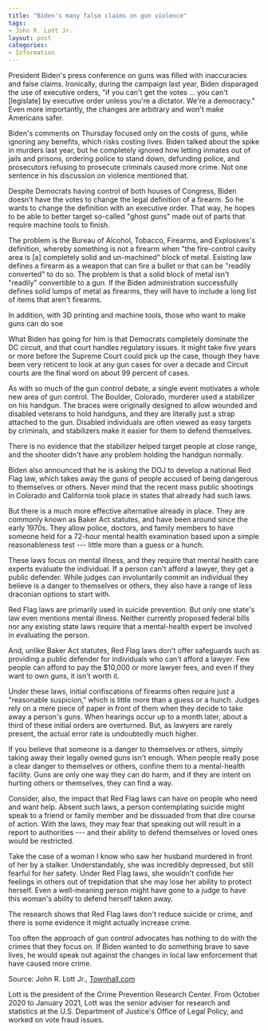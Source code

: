 ```yaml
---
title: "Biden's many false claims on gun violence"
tags:
- John R. Lott Jr.
layout: post
categories:
- Information
---
```


President Biden's press conference on guns was filled with inaccuracies and false claims. Ironically, during the campaign last year, Biden disparaged the use of executive orders, "if you can't get the votes ... you can't \[legislate\] by executive order unless you're a dictator. We're a democracy." Even more importantly, the changes are arbitrary and won't make Americans safer.

Biden's comments on Thursday focused only on the costs of guns, while ignoring any benefits, which risks costing lives. Biden talked about the spike in murders last year, but he completely ignored how letting inmates out of jails and prisons, ordering police to stand down, defunding police, and prosecutors refusing to prosecute criminals caused more crime. Not one sentence in his discussion on violence mentioned that.

Despite Democrats having control of both houses of Congress, Biden doesn't have the votes to change the legal definition of a firearm. So he wants to change the definition with an executive order. That way, he hopes to be able to better target so-called "ghost guns" made out of parts that require machine tools to finish.

The problem is the Bureau of Alcohol, Tobacco, Firearms, and Explosives's definition, whereby something is not a firearm when "the fire-control cavity area is \[a\] completely solid and un-machined" block of metal. Existing law defines a firearm as a weapon that can fire a bullet or that can be "readily converted" to do so. The problem is that a solid block of metal isn't "readily" convertible to a gun. If the Biden administration successfully defines solid lumps of metal as firearms, they will have to include a long list of items that aren't firearms.

In addition, with 3D printing and machine tools, those who want to make guns can do soe

What Biden has going for him is that Democrats completely dominate the DC circuit, and that court handles regulatory issues. It might take five years or more before the Supreme Court could pick up the case, though they have been very reticent to look at any gun cases for over a decade and Circuit courts are the final word on about 99 percent of cases.

As with so much of the gun control debate, a single event motivates a whole new area of gun control. The Boulder, Colorado, murderer used a stabilizer on his handgun. The braces were originally designed to allow wounded and disabled veterans to hold handguns, and they are literally just a strap attached to the gun. Disabled individuals are often viewed as easy targets by criminals, and stabilizers make it easier for them to defend themselves.

There is no evidence that the stabilizer helped target people at close range, and the shooter didn't have any problem holding the handgun normally.

Biden also announced that he is asking the DOJ to develop a national Red Flag law, which takes away the guns of people accused of being dangerous to themselves or others. Never mind that the recent mass public shootings in Colorado and California took place in states that already had such laws.

But there is a much more effective alternative already in place. They are commonly known as Baker Act statutes, and have been around since the early 1970s. They allow police, doctors, and family members to have someone held for a 72-hour mental health examination based upon a simple reasonableness test --- little more than a guess or a hunch.

These laws focus on mental illness, and they require that mental health care experts evaluate the individual. If a person can't afford a lawyer, they get a public defender. While judges can involuntarily commit an individual they believe is a danger to themselves or others, they also have a range of less draconian options to start with.

Red Flag laws are primarily used in suicide prevention. But only one state's law even mentions mental illness. Neither currently proposed federal bills nor any existing state laws require that a mental-health expert be involved in evaluating the person.

And, unlike Baker Act statutes, Red Flag laws don't offer safeguards such as providing a public defender for individuals who can't afford a lawyer. Few people can afford to pay the $10,000 or more lawyer fees, and even if they want to own guns, it isn't worth it.

Under these laws, initial confiscations of firearms often require just a "reasonable suspicion," which is little more than a guess or a hunch. Judges rely on a mere piece of paper in front of them when they decide to take away a person's guns. When hearings occur up to a month later, about a third of these initial orders are overturned. But, as lawyers are rarely present, the actual error rate is undoubtedly much higher.

If you believe that someone is a danger to themselves or others, simply taking away their legally owned guns isn't enough. When people really pose a clear danger to themselves or others, confine them to a mental-health facility. Guns are only one way they can do harm, and if they are intent on hurting others or themselves, they can find a way.

Consider, also, the impact that Red Flag laws can have on people who need and want help. Absent such laws, a person contemplating suicide might speak to a friend or family member and be dissuaded from that dire course of action. With the laws, they may fear that speaking out will result in a report to authorities --- and their ability to defend themselves or loved ones would be restricted.

Take the case of a woman I know who saw her husband murdered in front of her by a stalker. Understandably, she was incredibly depressed, but still fearful for her safety. Under Red Flag laws, she wouldn't confide her feelings in others out of trepidation that she may lose her ability to protect herself. Even a well-meaning person might have gone to a judge to have this woman's ability to defend herself taken away.

The research shows that Red Flag laws don't reduce suicide or crime, and there is some evidence it might actually increase crime.

Too often the approach of gun control advocates has nothing to do with the crimes that they focus on. If Biden wanted to do something brave to save lives, he would speak out against the changes in local law enforcement that have caused more crime.

Source: John R. Lott Jr., [Townhall.com](https://townhall.com/columnists/johnrlottjr/2021/04/08/bidens-many-false-claims-on-gun-violence-n2587609)

Lott is the president of the Crime Prevention Research Center. From October 2020 to January 2021, Lott was the senior adviser for research and statistics at the U.S. Department of Justice's Office of Legal Policy, and worked on vote fraud issues.
